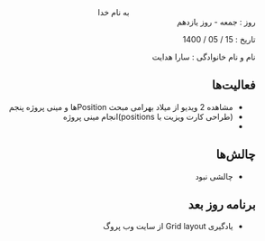 <div dir="rtl" align="center">
به نام خدا
</div>
<div dir="rtl" align="right">
روز : جمعه - روز یازدهم

تاریخ : 15 / 05 / 1400

نام و نام خانوادگی : سارا هدایت

## فعالیت‌ها
* مشاهده 2 ویدیو از میلاد بهرامی مبحث Positionها و مینی پروژه پنجم
*  (طراحی کارت ویزیت با positions)انجام مینی پروژه 
* 
## چالش‌ها
* چالشی نبود

## برنامه روز بعد
* یادگیری Grid layout از سایت وب پروگ


</div>
